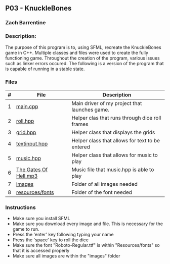 ## P03 - KnuckleBones
### Zach Barrentine
### Description:

The purpose of this program is to, using SFML, recreate the KnuckleBones game in C++. Multiple classes and files were used to create the fully functioning game. Throughout
the creation of the program, various issues such as linker errors occured. The following is a version of the program that is capable of running in a stable state.

### Files

|   #   | File            | Description                                        |
| :---: | --------------- | -------------------------------------------------- |
|   1   | [main.cpp](https://github.com/ZachBarrentine/2143-OOP/blob/main/Assignments/P03/main.cpp)         | Main driver of my project that launches game.      |
|   2   | [roll.hpp](https://github.com/ZachBarrentine/2143-OOP/blob/main/Assignments/P03/roll.hpp)  | Helper clas that runs through dice roll frames         |
|   3   | [grid.hpp](https://github.com/ZachBarrentine/2143-OOP/blob/main/Assignments/P03/grid.hpp) | Helper class that displays the grids |
|   4   | [textinput.hpp](https://github.com/ZachBarrentine/2143-OOP/blob/main/Assignments/P03/textinput.hpp) | Helper class that allows for text to be entered |
|   5   | [music.hpp](https://github.com/ZachBarrentine/2143-OOP/blob/main/Assignments/P03/music.hpp) | Helper class that allows for music to play |
|   6   | [The Gates Of Hell.mp3](https://github.com/ZachBarrentine/2143-OOP/blob/main/Assignments/P03/The%20Gates%20Of%20Hell.mp3) | Music file that music.hpp is able to play |
|   7   | [images](https://github.com/ZachBarrentine/2143-OOP/tree/main/Assignments/P03/images) | Folder of all images needed |
|   8   | [resources/fonts](https://github.com/ZachBarrentine/2143-OOP/tree/main/Assignments/P03/resources/fonts) | Folder of the font needed |


### Instructions

- Make sure you install SFML
- Make sure you download every image and file. This is necessary for the game to run.
- Press the 'enter' key following typing your name
- Press the 'space' key to roll the dice
- Make sure the font "Roboto-Regular.ttf" is within "Resources/fonts" so that it is accessed properly
- Make sure all images are within the "images" folder

